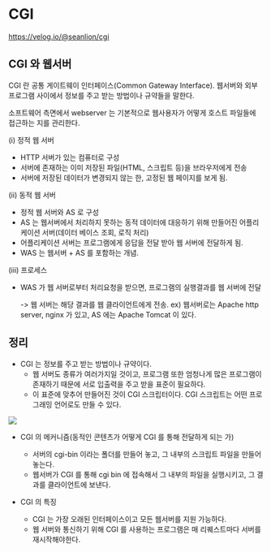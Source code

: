 # CGI

https://velog.io/@seanlion/cgi

## CGI 와 웹서버
CGI 란 공통 게이트웨이 인터페이스(Common Gateway Interface). 웹서버와 외부 프로그램 사이에서 정보를 주고 받는 방법이나 규약들을 말한다.

소프트웨어 측면에서 webserver 는 기본적으로 웹사용자가 어떻게 호스트 파일들에 접근하는 지를 관리한다.

(i) 정적 웹 서버

- HTTP 서버가 있는 컴퓨터로 구성
- 서버에 존재하는 이미 저장된 파일(HTML, 스크립트 등)을 브라우저에게 전송
- 서버에 저장된 데이터가 변경되지 않는 한, 고정된 웹 페이지를 보게 됨.

(ii) 동적 웹 서버

- 정적 웹 서버와 AS 로 구성
- AS 는 웹서버에서 처리하지 못하는 동적 데이터에 대응하기 위해 만들어진 어플리케이션 서버(데이터 베이스 조회, 로직 처리)
- 어플리케이션 서버는 프로그램에게 응답을 전달 받아 웹 서버에 전달하게 됨.
- WAS 는 웹서버 + AS 를 포함하는 개념.

(iii) 프로세스

- WAS 가 웹 서버로부터 처리요청을 받으면, 프로그램의 실행결과를 웹 서버에 전달

  -> 웹 서버는 해당 결과를 웹 클라이언트에게 전송. ex) 웹서버로는 Apache http server, nginx 가 있고, AS 에는 Apache Tomcat 이 있다.

## 정리

- CGI 는 정보를 주고 받는 방법이나 규약이다.
	- 웹 서버도 종류가 여러가지일 것이고, 프로그램 또한 엄청나게 많은 프로그램이 존재하기 때문에 서로 입출력을 주고 받을 표준이 필요하다.
	- 이 표준에 맞추어 만들어진 것이 CGI 스크립터이다. CGI 스크립트는 어떤 프로그래밍 언어로도 만들 수 있다.

![](https://networkencyclopedia.com/wp-content/uploads/2019/09/Common-Gateway-Interface.png)

- CGI 의 메커니즘(동적인 콘텐츠가 어떻게 CGI 를 통해 전달하게 되는 가)
	- 서버의 cgi-bin 이라는 폴더를 만들어 놓고, 그 내부의 스크립트 파일을 만들어 놓는다.
	- 웹서버가 CGI 를 통해 cgi bin 에 접속해서 그 내부의 파일을 실행시키고, 그 결과를 클라이언트에 보낸다.

- CGI 의 특징

	- CGI 는 가장 오래된 인터페이스이고 모든 웹서버를 지원 가능하다.
	- 웹 서버와 통신하기 위해 CGI 를 사용하는 프로그램은 매 리퀘스트마다 서버를 재시작해야한다.
